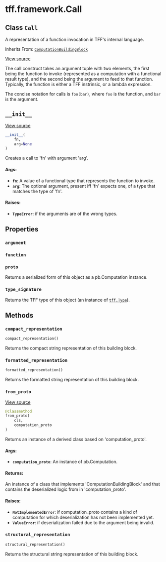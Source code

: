 <div itemscope itemtype="http://developers.google.com/ReferenceObject">
<meta itemprop="name" content="tff.framework.Call" />
<meta itemprop="path" content="Stable" />
<meta itemprop="property" content="argument"/>
<meta itemprop="property" content="function"/>
<meta itemprop="property" content="proto"/>
<meta itemprop="property" content="type_signature"/>
<meta itemprop="property" content="__init__"/>
<meta itemprop="property" content="compact_representation"/>
<meta itemprop="property" content="formatted_representation"/>
<meta itemprop="property" content="from_proto"/>
<meta itemprop="property" content="structural_representation"/>
</div>

# tff.framework.Call

## Class `Call`

A representation of a function invocation in TFF's internal language.

Inherits From:
[`ComputationBuildingBlock`](../../tff/framework/ComputationBuildingBlock.md)

<a target="_blank" href=http://github.com/tensorflow/federated/tree/master/tensorflow_federated/python/core/impl/computation_building_blocks.py>View
source</a>

<!-- Placeholder for "Used in" -->

The call construct takes an argument tuple with two elements, the first being
the function to invoke (represented as a computation with a functional result
type), and the second being the argument to feed to that function. Typically,
the function is either a TFF instrinsic, or a lambda expression.

The concise notation for calls is `foo(bar)`, where `foo` is the function, and
`bar` is the argument.

<h2 id="__init__"><code>__init__</code></h2>

<a target="_blank" href=http://github.com/tensorflow/federated/tree/master/tensorflow_federated/python/core/impl/computation_building_blocks.py>View
source</a>

```python
__init__(
    fn,
    arg=None
)
```

Creates a call to 'fn' with argument 'arg'.

#### Args:

*   <b>`fn`</b>: A value of a functional type that represents the function to
    invoke.
*   <b>`arg`</b>: The optional argument, present iff 'fn' expects one, of a type
    that matches the type of 'fn'.

#### Raises:

*   <b>`TypeError`</b>: if the arguments are of the wrong types.

## Properties

<h3 id="argument"><code>argument</code></h3>

<h3 id="function"><code>function</code></h3>

<h3 id="proto"><code>proto</code></h3>

Returns a serialized form of this object as a pb.Computation instance.

<h3 id="type_signature"><code>type_signature</code></h3>

Returns the TFF type of this object (an instance of
<a href="../../tff/Type.md"><code>tff.Type</code></a>).

## Methods

<h3 id="compact_representation"><code>compact_representation</code></h3>

```python
compact_representation()
```

Returns the compact string representation of this building block.

<h3 id="formatted_representation"><code>formatted_representation</code></h3>

```python
formatted_representation()
```

Returns the formatted string representation of this building block.

<h3 id="from_proto"><code>from_proto</code></h3>

<a target="_blank" href=http://github.com/tensorflow/federated/tree/master/tensorflow_federated/python/core/impl/computation_building_blocks.py>View
source</a>

```python
@classmethod
from_proto(
    cls,
    computation_proto
)
```

Returns an instance of a derived class based on 'computation_proto'.

#### Args:

*   <b>`computation_proto`</b>: An instance of pb.Computation.

#### Returns:

An instance of a class that implements 'ComputationBuildingBlock' and that
contains the deserialized logic from in 'computation_proto'.

#### Raises:

*   <b>`NotImplementedError`</b>: if computation_proto contains a kind of
    computation for which deserialization has not been implemented yet.
*   <b>`ValueError`</b>: if deserialization failed due to the argument being
    invalid.

<h3 id="structural_representation"><code>structural_representation</code></h3>

```python
structural_representation()
```

Returns the structural string representation of this building block.
